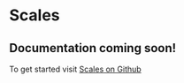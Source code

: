# Scales
## Documentation coming soon!
To get started visit [Scales on Github](https://github.com/ScalesCSS/scales)
